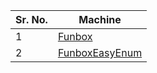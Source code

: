 
| Sr. No. | Machine                           |
| ------- | --------------------------------- |
| 1       | <a href="#Funbox"> Funbox </a>    |
| 2       | <a href="#FunboxEasyEnum"> FunboxEasyEnum </a> |
